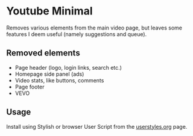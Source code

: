 # Youtube Minimal

Removes various elements from the main video page, but leaves some features I
deem useful (namely suggestions and queue).

## Removed elements

* Page header (logo, login links, search etc.)
* Homepage side panel (ads)
* Video stats, like buttons, comments
* Page footer
* VEVO

## Usage

Install using Stylish or browser User Script from the [userstyles.org][1] page.

  [1]: http://userstyles.org/styles/44752
